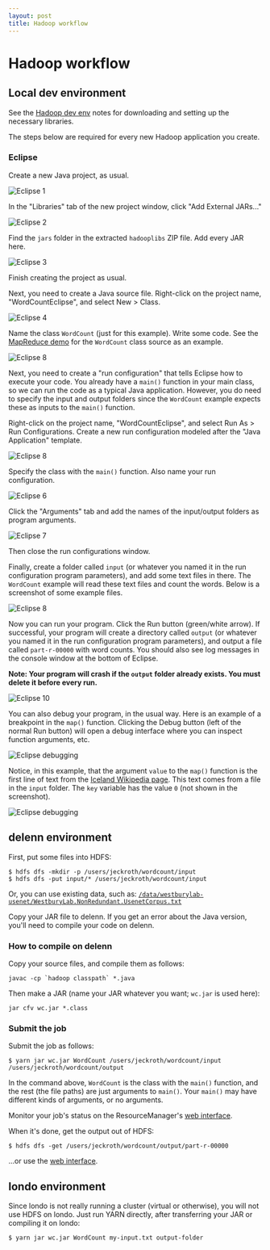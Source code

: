 ```yaml
---
layout: post
title: Hadoop workflow
---
```


# Hadoop workflow

## Local dev environment

See the [Hadoop dev env](/notes/hadoop-dev-env.html) notes for downloading and setting up the necessary libraries.

The steps below are required for every new Hadoop application you create.

### Eclipse

Create a new Java project, as usual.

![Eclipse 1](/images/eclipse-hadoop-1.png)

In the "Libraries" tab of the new project window, click "Add External JARs..."

![Eclipse 2](/images/eclipse-hadoop-2.png)

Find the `jars` folder in the extracted `hadooplibs` ZIP file. Add every JAR here.

![Eclipse 3](/images/eclipse-hadoop-3.png)

Finish creating the project as usual.

Next, you need to create a Java source file. Right-click on the project name, "WordCountEclipse", and select New > Class.

![Eclipse 4](/images/eclipse-hadoop-4.png)

Name the class `WordCount` (just for this example). Write some code. See the [MapReduce demo](/notes/demo-map-reduce.html) for the `WordCount` class source as an example.

![Eclipse 8](/images/eclipse-hadoop-5.png)

Next, you need to create a "run configuration" that tells Eclipse how to execute your code. You already have a `main()` function in your main class, so we can run the code as a typical Java application. However, you do need to specify the input and output folders since the `WordCount` example expects these as inputs to the `main()` function.

Right-click on the project name, "WordCountEclipse", and select Run As > Run Configurations. Create a new run configuration modeled after the "Java Application" template.

![Eclipse 8](/images/eclipse-hadoop-6.png)

Specify the class with the `main()` function. Also name your run configuration.

![Eclipse 6](/images/eclipse-hadoop-7.png)

Click the "Arguments" tab and add the names of the input/output folders as program arguments.

![Eclipse 7](/images/eclipse-hadoop-8.png)

Then close the run configurations window.

Finally, create a folder called `input` (or whatever you named it in the run configuration program parameters), and add some text files in there. The `WordCount` example will read these text files and count the words. Below is a screenshot of some example files.

![Eclipse 8](/images/eclipse-hadoop-9.png)

Now you can run your program. Click the Run button (green/white arrow). If successful, your program will create a directory called `output` (or whatever you named it in the run configuration program parameters), and output a file called `part-r-00000` with word counts. You should also see log messages in the console window at the bottom of Eclipse.

**Note: Your program will crash if the `output` folder already exists. You must delete it before every run.**

![Eclipse 10](/images/eclipse-hadoop-10.png)

You can also debug your program, in the usual way. Here is an example of a breakpoint in the `map()` function. Clicking the Debug button (left of the normal Run button) will open a debug interface where you can inspect function arguments, etc.

![Eclipse debugging](/images/eclipse-hadoop-11.png)

Notice, in this example, that the argument `value` to the `map()` function is the first line of text from the [Iceland Wikipedia page](http://en.wikipedia.org/wiki/Iceland). This text comes from a file in the `input` folder. The `key` variable has the value `0` (not shown in the screenshot).

![Eclipse debugging](/images/eclipse-hadoop-12.png)

## delenn environment

First, put some files into HDFS:

```
$ hdfs dfs -mkdir -p /users/jeckroth/wordcount/input
$ hdfs dfs -put input/* /users/jeckroth/wordcount/input
```

Or, you can use existing data, such as: [`/data/westburylab-usenet/WestburyLab.NonRedundant.UsenetCorpus.txt`](http://localhost:9000/hadoop/namenode:50070/explorer.html#/data/westburylab-usenet)

Copy your JAR file to delenn. If you get an error about the Java version, you'll need to compile your code on delenn.

### How to compile on delenn

Copy your source files, and compile them as follows:

```
javac -cp `hadoop classpath` *.java
```

Then make a JAR (name your JAR whatever you want; `wc.jar` is used here):

```
jar cfv wc.jar *.class
```

### Submit the job

Submit the job as follows:

```
$ yarn jar wc.jar WordCount /users/jeckroth/wordcount/input /users/jeckroth/wordcount/output
```

In the command above, `WordCount` is the class with the `main()` function, and the rest (the file paths) are just arguments to `main()`. Your `main()` may have different kinds of arguments, or no arguments.

Monitor your job's status on the ResourceManager's [web interface](http://localhost:9000/hadoop/resourcemanager:8088/cluster).

When it's done, get the output out of HDFS:

```
$ hdfs dfs -get /users/jeckroth/wordcount/output/part-r-00000
```

...or use the [web interface](http://localhost:9000/hadoop/namenode:50070/explorer.html#/).

## londo environment

Since londo is not really running a cluster (virtual or otherwise), you will not use HDFS on londo. Just run YARN directly, after transferring your JAR or compiling it on londo:

```
$ yarn jar wc.jar WordCount my-input.txt output-folder
```

